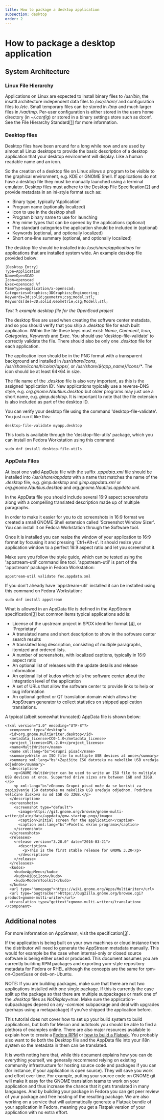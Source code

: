 ```yaml
---
title: How to package a desktop application
subsection: desktop
order: 2
---
```


# How to package a desktop application

## System Architecture

### Linux File Hierarchy

Applications on Linux are expected to install binary files to */usr/bin*, the insatll architecture independent data files to */usr/share/* and configuration files to */etc*. Small temporary files can be stored in */tmp* and much larger files in */var/tmp*. Per-user configuration is either stored in the users home directory (in *~/.config*) or stored in a binary settings store such as dconf.
See the File Hierarchy Standard[[1](https://en.wikipedia.org/wiki/Filesystem_Hierarchy_Standard)] for more information.

### Desktop files

Desktop files have been around for a long while now and are used by almost all Linux desktops to provide the basic description of a desktop application that your desktop environment will display. Like a human readable name and an icon. 

So the creation of a desktop file on Linux allows a program to be visible to the graphical environment, e.g. KDE or GNOME Shell. If applications do not have a desktop file they must be manually launched using a terminal emulator. Desktop files must adhere to the Desktop File Specification[[2](https://specifications.freedesktop.org/desktop-entry-spec/desktop-entry-spec-latest.html#introduction)] and provide metadata in an ini-style format such as:

- Binary type, typically ‘Application’
- Program name (optionally localized)
- Icon to use in the desktop shell
- Program binary name to use for launching
- Any mime types that can be opened by the applications (optional)
- The standard categories the application should be included in (optional)
- Keywords (optional, and optionally localized)
- Short one-line summary (optional, and optionally localized)

The desktop file should be installed into */usr/share/applications* for applications that are installed system wide. An example desktop file provided below:

```
[Desktop Entry]
Type=Application
Name=OpenSCAD
Icon=openscad
Exec=openscad %f
MimeType=application/x-openscad;
Categories=Graphics;3DGraphics;Engineering;
Keywords=3d;solid;geometry;csg;model;stl;
Keywords[de]=3D;solid;Geometrie;csg;Modell;stl;
```

*Text 1:  example desktop file for the OpenScad project*

The desktop files are used when creating the software center metadata, and so you should verify that you ship a *.desktop* file for each built application. Within the file these keys must exist: *Name*, *Comment*, *Icon*, *Categories*, *Keywords* and *Exec*. You should use 'desktop-file-validate' to correctly validate the file. There should also be only one *.desktop* file for each application.

The application icon should be in the PNG format with a transparent background and installed in */usr/share/icons*, _/usr/share/icons/hicolor/*/apps/*_, or _/usr/share/${app_name}/icons/*_. The icon should be at least 64×64 in size.

The file name of the *.desktop* file is also very important, as this is the assigned ‘application ID’. New applications typically use a reverse-DNS style, e.g. *org.gnome.Nautilus.desktop* but older programs may just use a short name, e.g. *gimp.desktop*. It is important to note that the file extension is also included as part of the desktop ID.

You can verify your desktop file using the command 'desktop-file-validate'.  You just run it like this:

```
desktop-file-validate myapp.desktop
```

This tools is available through the 'desktop-file-utils' package, which you can install on Fedora Workstation using this command

```
sudo dnf install desktop-file-utils
```

### AppData Files

At least one valid AppData file with the suffix *.appdata.xml* file should be installed into */usr/share/appdata* with a name that matches the name of the *.desktop* file, e.g. *gimp.desktop* and *gimp.appdata.xml* or *org.gnome.Nautilus.desktop* and *org.gnome.Nautilus.appdata.xml*.

In the AppData file you should include several 16:9 aspect screenshots along with a compelling translated description made up of multiple paragraphs. 

In order to make it easier for you to do screenshots in 16:9 format we created a small GNOME Shell extension called 'Screenshot Window Sizer'. You can install it on Fedora Workstation through the Software tool.

Once it is installed you can resize the window of your application to 16:9 format by focusing it and pressing 'Ctrl+Alt+s'. It should resize your application window to a perfect 16:9 aspect ratio and let you screenshot it.

Make sure you follow the style guide, which can be tested using the 'appstream-util' command line tool. 'appstream-util' is part of the 'appstream' package in Fedora Workstation:

```
appstream-util validate foo.appdata.xml
```

If you don't already have 'appstream-util' installed it can be installed using this command on Fedora Workstation:

```
sudo dnf install appstream
```

What is allowed in an AppData file is defined in the AppStream specification[[3](https://www.freedesktop.org/software/appstream/docs/)] but common items typical applications add is:

- License of the upstream project in SPDX identifier format [[4](https://spdx.org/licenses/)], or ‘Proprietary’
- A translated name and short description to show in the software center search results
- A translated long description, consisting of multiple paragraphs, itemized and ordered lists.
- A number of screenshots, with localized captions, typically in 16:9 aspect ratio
- An optional list of releases with the update details and release information.
- An optional list of kudos which tells the software center about the integration level of the application
- A set of URLs that allow the software center to provide links to help or bug information
- An optional gettext or QT translation domain which allows the AppStream generator to collect statistics on shipped application translations.

A typical (albeit somewhat truncated) AppData file is shown below:

```
<?xml version="1.0" encoding="UTF-8"?>
  <component type="desktop">
  <id>org.gnome.MultiWriter.desktop</id>
  <metadata_license>CC0-1.0</metadata_license>
  <project_license>GPL-2.0+</project_license>
  <name>MultiWriter</name>
  <name xml:lang="bs">Grupni pisač</name>
  <summary>Write an ISO file to multiple USB devices at once</summary>
  <summary xml:lang="bs">Zapišite ISO datoteku na nekoliko USB uređaja odjednom</summary>
  <description>
    <p>GNOME MultiWriter can be used to write an ISO file to multiple USB devices at once. Supported drive sizes are between 1GB and 32GB.</p>
    <p xml:lang="bs">Gnomov Grupni pisač može da se koristi za zapisivanje ISO datoteke na nekoliko USB uređaja odjednom. Podržane veličine diskova su od 1GB do 32GB.</p>
  </description>
  <screenshots>
    <screenshot type="default">
      <image>https://git.gnome.org/browse/gnome-multi-writer/plain/data/appdata/gmw-startup.png</image>
      <caption>Initial screen for the application</caption>
      <caption xml:lang="bs">Početni ekran programa</caption>
    </screenshot>
  </screenshots>
  <releases>
    <release version="3.20.0" date="2016-03-21">
      <description>
        <p>This is the first stable release for GNOME 3.20</p>
      </description>
    </release>
  </releases>
  <kudos>
    <kudo>AppMenu</kudo>
    <kudo>HiDpiIcon</kudo>
    <kudo>ModernToolkit</kudo>
  </kudos>
  <url type="homepage">https://wiki.gnome.org/Apps/MultiWriter</url>
  <url type="bugtracker">https://bugzilla.gnome.org/browse.cgi?product=gnome-multi-writer</url>
  <translation type="gettext">gnome-multi-writer</translation>
</component>
```

## Additional notes

For more information on AppStream, visit the specification[[3](https://www.freedesktop.org/software/appstream/docs/)].

If the application is being built on your own machines or cloud instance then the distributor will need to generate the AppStream metadata manually. This would for example be the case when internal-only or closed source software is being either used or produced. This document assumes you are currently building RPM packages and exporting yum-style repository metadata for Fedora or RHEL although the concepts are the same for rpm-on-OpenSuse or deb-on-Ubuntu.

NOTE: If you are building packages, make sure that there are not two applications installed with one single package. If this is currently the case split up the package so that there are multiple subpackages or mark one of the *.desktop* files as *NoDisplay=true*. Make sure the application-subpackages depend on any *-common* subpackage and deal with upgrades (perhaps using a metapackage) if you’ve shipped the application before.

This tutorial does not cover how to set up your build system to build applications, but both for Meson and autotools you should be able to find a plethora of examples online.  There are also major resources available to explain how to create a [Fedora RPM](https://fedoraproject.org/wiki/How_to_create_an_RPM_package) or [how to build a Flatpak](http://docs.flatpak.org/en/latest/). You probably also want to tie both the Desktop file and the AppData file into your i18n system so the metadata in them can be translated.

It is worth noting here that, while this document explains how you can do everything yourself, we generally recommend relying on existing community infrastructure for hosting source code and packages if you can (for instance, if your application is open source). They will save you work and effort over time. For example, putting your source code on GNOME git will make it easy for the GNOME translation teams to work on your application and thus increase the chance that it gets translated in many languages. And by building your package in Fedora you can get peer review of your package and free hosting of the resulting package. We are also working on a service that will automatically generate a Flatpak bundle of your application in Fedora, meaning you get a Flatpak version of your application with no extra effort.
